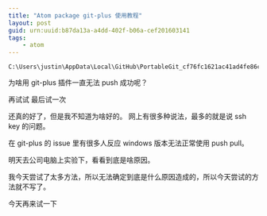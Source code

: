 ```yaml
---
title: "Atom package git-plus 使用教程"
layout: post
guid: urn:uuid:b87da13a-a4dd-402f-b06a-cef201603141
tags:
    - atom
---
```


```
C:\Users\justin\AppData\Local\GitHub\PortableGit_cf76fc1621ac41ad4fe86c420ab5ff403f1808b9\cmd\git.exe
```


为啥用 git-plus 插件一直无法 push 成功呢？

再试试
最后试一次

还真的好了，但是我不知道为啥好的。
网上有很多种说法，最多的就是说 ssh key 的问题。

在 git-plus 的 issue 里有很多人反应 windows 版本无法正常使用 push pull。

明天去公司电脑上实验下，看看到底是啥原因。

我今天尝试了太多方法，所以无法确定到底是什么原因造成的，所以今天尝试的方法就不写了。

今天再来试一下
